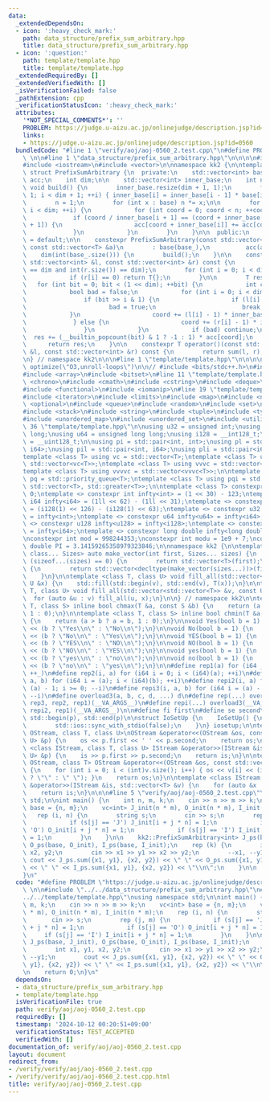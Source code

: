 ```yaml
---
data:
  _extendedDependsOn:
  - icon: ':heavy_check_mark:'
    path: data_structure/prefix_sum_arbitrary.hpp
    title: data_structure/prefix_sum_arbitrary.hpp
  - icon: ':question:'
    path: template/template.hpp
    title: template/template.hpp
  _extendedRequiredBy: []
  _extendedVerifiedWith: []
  _isVerificationFailed: false
  _pathExtension: cpp
  _verificationStatusIcon: ':heavy_check_mark:'
  attributes:
    '*NOT_SPECIAL_COMMENTS*': ''
    PROBLEM: https://judge.u-aizu.ac.jp/onlinejudge/description.jsp?id=0560
    links:
    - https://judge.u-aizu.ac.jp/onlinejudge/description.jsp?id=0560
  bundledCode: "#line 1 \"verify/aoj/aoj-0560_2.test.cpp\"\n#define PROBLEM \"https://judge.u-aizu.ac.jp/onlinejudge/description.jsp?id=0560\"\
    \ \n\n#line 1 \"data_structure/prefix_sum_arbitrary.hpp\"\n\n\n\n#include <cassert>\n\
    #include <iostream>\n#include <vector>\n\nnamespace kk2 {\n\ntemplate <class T>\
    \ struct PrefixSumArbitrary {\n  private:\n    std::vector<int> base;\n    std::vector<T>\
    \ acc;\n    int dim;\n\n    std::vector<int> inner_base;\n    int n;\n\n    constexpr\
    \ void build() {\n        inner_base.resize(dim + 1, 1);\n        for (int i =\
    \ 1; i < dim + 1; ++i) { inner_base[i] = inner_base[i - 1] * base[i - 1]; }\n\
    \        n = 1;\n        for (int x : base) n *= x;\n\n        for (int i = 0;\
    \ i < dim; ++i) {\n            for (int coord = 0; coord < n; ++coord) {\n   \
    \             if (coord / inner_base[i + 1] == (coord + inner_base[i]) / inner_base[i\
    \ + 1]) {\n                    acc[coord + inner_base[i]] += acc[coord];\n   \
    \             }\n            }\n        }\n    }\n\n  public:\n    constexpr PrefixSumArbitrary()\
    \ = default;\n\n    constexpr PrefixSumArbitrary(const std::vector<int> &base_,\
    \ const std::vector<T> &a)\n        : base(base_),\n          acc(a),\n      \
    \    dim(int(base_.size())) {\n        build();\n    }\n\n    constexpr T sum(const\
    \ std::vector<int> &l, const std::vector<int> &r) const {\n        assert(int(l.size())\
    \ == dim and int(r.size()) == dim);\n        for (int i = 0; i < dim; ++i) {\n\
    \            if (r[i] == 0) return T{};\n        }\n\n        T res{};\n     \
    \   for (int bit = 0; bit < (1 << dim); ++bit) {\n            int coord = 0;\n\
    \            bool bad = false;\n            for (int i = 0; i < dim; ++i) {\n\
    \                if (bit >> i & 1) {\n                    if (l[i] == 0) {\n \
    \                       bad = true;\n                        break;\n        \
    \            }\n                    coord += (l[i] - 1) * inner_base[i];\n   \
    \             } else {\n                    coord += (r[i] - 1) * inner_base[i];\n\
    \                }\n            }\n            if (bad) continue;\n          \
    \  res += (__builtin_popcount(bit) & 1 ? -1 : 1) * acc[coord];\n        }\n  \
    \      return res;\n    }\n\n    constexpr T operator()(const std::vector<int>\
    \ &l, const std::vector<int> &r) const {\n        return sum(l, r);\n    }\n};\n\
    \n} // namespace kk2\n\n\n#line 1 \"template/template.hpp\"\n\n\n\n#pragma GCC\
    \ optimize(\"O3,unroll-loops\")\n\n// #include <bits/stdc++.h>\n#include <algorithm>\n\
    #include <array>\n#include <bitset>\n#line 11 \"template/template.hpp\"\n#include\
    \ <chrono>\n#include <cmath>\n#include <cstring>\n#include <deque>\n#include <fstream>\n\
    #include <functional>\n#include <iomanip>\n#line 19 \"template/template.hpp\"\n\
    #include <iterator>\n#include <limits>\n#include <map>\n#include <numeric>\n#include\
    \ <optional>\n#include <queue>\n#include <random>\n#include <set>\n#include <sstream>\n\
    #include <stack>\n#include <string>\n#include <tuple>\n#include <type_traits>\n\
    #include <unordered_map>\n#include <unordered_set>\n#include <utility>\n#line\
    \ 36 \"template/template.hpp\"\n\nusing u32 = unsigned int;\nusing i64 = long\
    \ long;\nusing u64 = unsigned long long;\nusing i128 = __int128_t;\nusing u128\
    \ = __uint128_t;\n\nusing pi = std::pair<int, int>;\nusing pl = std::pair<i64,\
    \ i64>;\nusing pil = std::pair<int, i64>;\nusing pli = std::pair<i64, int>;\n\n\
    template <class T> using vc = std::vector<T>;\ntemplate <class T> using vvc =\
    \ std::vector<vc<T>>;\ntemplate <class T> using vvvc = std::vector<vvc<T>>;\n\
    template <class T> using vvvvc = std::vector<vvvc<T>>;\n\ntemplate <class T> using\
    \ pq = std::priority_queue<T>;\ntemplate <class T> using pqi = std::priority_queue<T,\
    \ std::vector<T>, std::greater<T>>;\n\ntemplate <class T> constexpr T infty =\
    \ 0;\ntemplate <> constexpr int infty<int> = (1 << 30) - 123;\ntemplate <> constexpr\
    \ i64 infty<i64> = (1ll << 62) - (1ll << 31);\ntemplate <> constexpr i128 infty<i128>\
    \ = (i128(1) << 126) - (i128(1) << 63);\ntemplate <> constexpr u32 infty<u32>\
    \ = infty<int>;\ntemplate <> constexpr u64 infty<u64> = infty<i64>;\ntemplate\
    \ <> constexpr u128 infty<u128> = infty<i128>;\ntemplate <> constexpr double infty<double>\
    \ = infty<i64>;\ntemplate <> constexpr long double infty<long double> = infty<i64>;\n\
    \nconstexpr int mod = 998244353;\nconstexpr int modu = 1e9 + 7;\nconstexpr long\
    \ double PI = 3.14159265358979323846;\n\nnamespace kk2 {\n\ntemplate <class T,\
    \ class... Sizes> auto make_vector(int first, Sizes... sizes) {\n    if constexpr\
    \ (sizeof...(sizes) == 0) {\n        return std::vector<T>(first);\n    } else\
    \ {\n        return std::vector<decltype(make_vector(sizes...))>(first, make_vector(sizes...));\n\
    \    }\n}\n\ntemplate <class T, class U> void fill_all(std::vector<T> &v, const\
    \ U &x) {\n    std::fill(std::begin(v), std::end(v), T(x));\n}\n\ntemplate <class\
    \ T, class U> void fill_all(std::vector<std::vector<T>> &v, const U &x) {\n  \
    \  for (auto &u : v) fill_all(u, x);\n}\n\n} // namespace kk2\n\ntemplate <class\
    \ T, class S> inline bool chmax(T &a, const S &b) {\n    return (a < b ? a = b,\
    \ 1 : 0);\n}\n\ntemplate <class T, class S> inline bool chmin(T &a, const S &b)\
    \ {\n    return (a > b ? a = b, 1 : 0);\n}\n\nvoid Yes(bool b = 1) {\n    std::cout\
    \ << (b ? \"Yes\\n\" : \"No\\n\");\n}\n\nvoid No(bool b = 1) {\n    std::cout\
    \ << (b ? \"No\\n\" : \"Yes\\n\");\n}\n\nvoid YES(bool b = 1) {\n    std::cout\
    \ << (b ? \"YES\\n\" : \"NO\\n\");\n}\n\nvoid NO(bool b = 1) {\n    std::cout\
    \ << (b ? \"NO\\n\" : \"YES\\n\");\n}\n\nvoid yes(bool b = 1) {\n    std::cout\
    \ << (b ? \"yes\\n\" : \"no\\n\");\n}\n\nvoid no(bool b = 1) {\n    std::cout\
    \ << (b ? \"no\\n\" : \"yes\\n\");\n}\n\n#define rep1(a) for (i64 _ = 0; _ < (i64)(a);\
    \ ++_)\n#define rep2(i, a) for (i64 i = 0; i < (i64)(a); ++i)\n#define rep3(i,\
    \ a, b) for (i64 i = (a); i < (i64)(b); ++i)\n#define repi2(i, a) for (i64 i =\
    \ (a) - 1; i >= 0; --i)\n#define repi3(i, a, b) for (i64 i = (a) - 1; i >= (i64)(b);\
    \ --i)\n#define overload3(a, b, c, d, ...) d\n#define rep(...) overload3(__VA_ARGS__,\
    \ rep3, rep2, rep1)(__VA_ARGS__)\n#define repi(...) overload3(__VA_ARGS__, repi3,\
    \ repi2, rep1)(__VA_ARGS__)\n\n#define fi first\n#define se second\n#define all(p)\
    \ std::begin(p), std::end(p)\n\nstruct IoSetUp {\n    IoSetUp() {\n        std::cin.tie(nullptr);\n\
    \        std::ios::sync_with_stdio(false);\n    }\n} iosetup;\n\ntemplate <class\
    \ OStream, class T, class U>\nOStream &operator<<(OStream &os, const std::pair<T,\
    \ U> &p) {\n    os << p.first << ' ' << p.second;\n    return os;\n}\n\ntemplate\
    \ <class IStream, class T, class U> IStream &operator>>(IStream &is, std::pair<T,\
    \ U> &p) {\n    is >> p.first >> p.second;\n    return is;\n}\n\ntemplate <class\
    \ OStream, class T> OStream &operator<<(OStream &os, const std::vector<T> &v)\
    \ {\n    for (int i = 0; i < (int)v.size(); i++) { os << v[i] << (i + 1 == (int)v.size()\
    \ ? \"\" : \" \"); }\n    return os;\n}\n\ntemplate <class IStream, class T> IStream\
    \ &operator>>(IStream &is, std::vector<T> &v) {\n    for (auto &x : v) is >> x;\n\
    \    return is;\n}\n\n\n#line 5 \"verify/aoj/aoj-0560_2.test.cpp\"\nusing namespace\
    \ std;\n\nint main() {\n    int n, m, k;\n    cin >> n >> m >> k;\n    vc<int>\
    \ base = {n, m};\n    vc<int> J_init(n * m), O_init(n * m), I_init(n * m);\n \
    \   rep (i, n) {\n        string s;\n        cin >> s;\n        rep (j, m) {\n\
    \            if (s[j] == 'J') J_init[i + j * n] = 1;\n            if (s[j] ==\
    \ 'O') O_init[i + j * n] = 1;\n            if (s[j] == 'I') I_init[i + j * n]\
    \ = 1;\n        }\n    }\n\n    kk2::PrefixSumArbitrary<int> J_ps(base, J_init),\
    \ O_ps(base, O_init), I_ps(base, I_init);\n    rep (k) {\n        int x1, y1,\
    \ x2, y2;\n        cin >> x1 >> y1 >> x2 >> y2;\n        --x1, --y1;\n       \
    \ cout << J_ps.sum({x1, y1}, {x2, y2}) << \" \" << O_ps.sum({x1, y1}, {x2, y2})\
    \ << \" \" << I_ps.sum({x1, y1}, {x2, y2}) << \"\\n\";\n    }\n\n    return 0;\n\
    }\n"
  code: "#define PROBLEM \"https://judge.u-aizu.ac.jp/onlinejudge/description.jsp?id=0560\"\
    \ \n\n#include \"../../data_structure/prefix_sum_arbitrary.hpp\"\n#include \"\
    ../../template/template.hpp\"\nusing namespace std;\n\nint main() {\n    int n,\
    \ m, k;\n    cin >> n >> m >> k;\n    vc<int> base = {n, m};\n    vc<int> J_init(n\
    \ * m), O_init(n * m), I_init(n * m);\n    rep (i, n) {\n        string s;\n \
    \       cin >> s;\n        rep (j, m) {\n            if (s[j] == 'J') J_init[i\
    \ + j * n] = 1;\n            if (s[j] == 'O') O_init[i + j * n] = 1;\n       \
    \     if (s[j] == 'I') I_init[i + j * n] = 1;\n        }\n    }\n\n    kk2::PrefixSumArbitrary<int>\
    \ J_ps(base, J_init), O_ps(base, O_init), I_ps(base, I_init);\n    rep (k) {\n\
    \        int x1, y1, x2, y2;\n        cin >> x1 >> y1 >> x2 >> y2;\n        --x1,\
    \ --y1;\n        cout << J_ps.sum({x1, y1}, {x2, y2}) << \" \" << O_ps.sum({x1,\
    \ y1}, {x2, y2}) << \" \" << I_ps.sum({x1, y1}, {x2, y2}) << \"\\n\";\n    }\n\
    \n    return 0;\n}\n"
  dependsOn:
  - data_structure/prefix_sum_arbitrary.hpp
  - template/template.hpp
  isVerificationFile: true
  path: verify/aoj/aoj-0560_2.test.cpp
  requiredBy: []
  timestamp: '2024-10-12 00:20:51+09:00'
  verificationStatus: TEST_ACCEPTED
  verifiedWith: []
documentation_of: verify/aoj/aoj-0560_2.test.cpp
layout: document
redirect_from:
- /verify/verify/aoj/aoj-0560_2.test.cpp
- /verify/verify/aoj/aoj-0560_2.test.cpp.html
title: verify/aoj/aoj-0560_2.test.cpp
---
```

